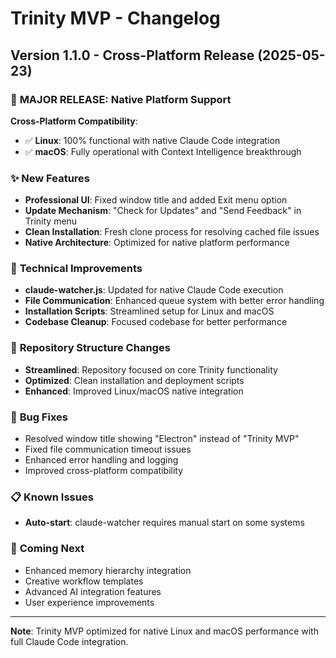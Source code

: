 # Trinity MVP - Changelog

## Version 1.1.0 - Cross-Platform Release (2025-05-23)

### 🎉 **MAJOR RELEASE: Native Platform Support**

**Cross-Platform Compatibility**:
- ✅ **Linux**: 100% functional with native Claude Code integration
- ✅ **macOS**: Fully operational with Context Intelligence breakthrough

### ✨ **New Features**
- **Professional UI**: Fixed window title and added Exit menu option
- **Update Mechanism**: "Check for Updates" and "Send Feedback" in Trinity menu
- **Clean Installation**: Fresh clone process for resolving cached file issues
- **Native Architecture**: Optimized for native platform performance

### 🔧 **Technical Improvements**
- **claude-watcher.js**: Updated for native Claude Code execution
- **File Communication**: Enhanced queue system with better error handling  
- **Installation Scripts**: Streamlined setup for Linux and macOS
- **Codebase Cleanup**: Focused codebase for better performance

### 📁 **Repository Structure Changes**
- **Streamlined**: Repository focused on core Trinity functionality
- **Optimized**: Clean installation and deployment scripts
- **Enhanced**: Improved Linux/macOS native integration

### 🐛 **Bug Fixes**
- Resolved window title showing "Electron" instead of "Trinity MVP"
- Fixed file communication timeout issues
- Enhanced error handling and logging
- Improved cross-platform compatibility

### 📋 **Known Issues**
- **Auto-start**: claude-watcher requires manual start on some systems

### 🚀 **Coming Next**
- Enhanced memory hierarchy integration
- Creative workflow templates
- Advanced AI integration features
- User experience improvements

---
**Note**: Trinity MVP optimized for native Linux and macOS performance with full Claude Code integration.